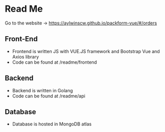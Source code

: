 # Read Me
Go to the website -> 
https://aylwinscw.github.io/packform-vue/#/orders
## Front-End
- Frontend is written JS with VUE.JS framework and Bootstrap Vue and Axios library
- Code can be found at /readme/frontend

## Backend
- Backend is written in Golang
- Code can be found at /readme/api

## Database
- Database is hosted in MongoDB atlas

